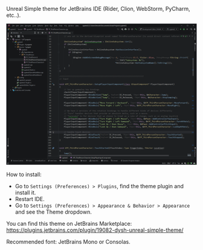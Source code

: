 Unreal Simple theme for JetBrains IDE (Rider, Clion, WebStorm, PyCharm, etc..).

![screenshot](./screenshots/screen.png)

How to install:

- Go to `Settings (Preferences) > Plugins`, find the theme plugin and install it.
- Restart IDE.
- Go to `Settings (Preferences) > Appearance & Behavior > Appearance` and see the Theme dropdown.

You can find this theme on JetBrains Marketplace:
https://plugins.jetbrains.com/plugin/19082-dysh-unreal-simple-theme/


Recommended font: JetBrains Mono or Consolas.
